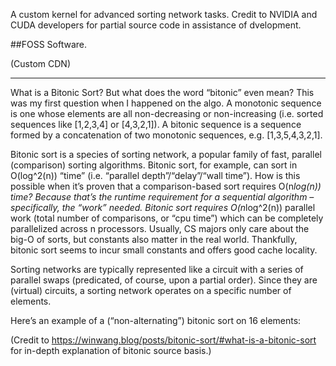A custom kernel for advanced sorting network tasks.
Credit to NVIDIA and CUDA developers for partial source code in assistance of dvelopment.

##FOSS Software.

(Custom CDN)

____________________________________________________________________________________

What is a Bitonic Sort? 
But what does the word “bitonic” even mean? This was my first question when I happened on the algo. A monotonic sequence is one whose elements are all non-decreasing or non-increasing (i.e. sorted sequences like [1,2,3,4] or [4,3,2,1]). A bitonic sequence is a sequence formed by a concatenation of two monotonic sequences, e.g. [1,3,5,4,3,2,1].

Bitonic sort is a species of sorting network, a popular family of fast, parallel (comparison) sorting algorithms. Bitonic sort, for example, can sort in O(log^2(n)) “time” (i.e. “parallel depth”/“delay”/“wall time”). How is this possible when it’s proven that a comparison-based sort requires O(n*log(n)) time? Because that’s the runtime requirement for a sequential algorithm – specifically, the “work” needed. Bitonic sort requires O(n*log^2(n)) parallel work (total number of comparisons, or “cpu time”) which can be completely parallelized across n processors. Usually, CS majors only care about the big-O of sorts, but constants also matter in the real world. Thankfully, bitonic sort seems to incur small constants and offers good cache locality.

Sorting networks are typically represented like a circuit with a series of parallel swaps (predicated, of course, upon a partial order). Since they are (virtual) circuits, a sorting network operates on a specific number of elements.

Here’s an example of a (“non-alternating”) bitonic sort on 16 elements:


(Credit to https://winwang.blog/posts/bitonic-sort/#what-is-a-bitonic-sort for in-depth explanation of bitonic source basis.)
